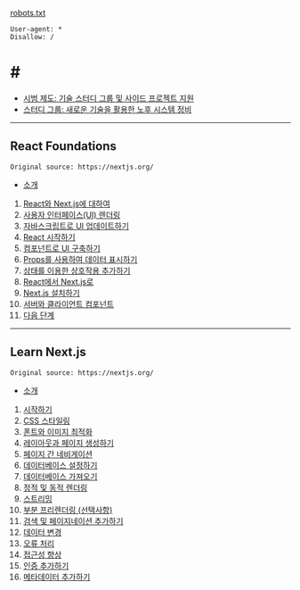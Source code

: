 [robots.txt](/robots.txt)
```
User-agent: *
Disallow: /
```

# \#

- [시범 제도: 기술 스터디 그룹 및 사이드 프로젝트 지원](/_posts/2024-02-21-시범_제도_기술_스터디_그룹_및_사이드_프로젝트_지원.md)
- [스터디 그룹: 새로운 기술을 활용한 노후 시스템 정비](/_posts/2024-02-21-스터디_그룹_새로운_기술을_활용한_노후_시스템_정비.md)

---

## React Foundations

`Original source: https://nextjs.org/`

- [소개](/_posts/React_Foundations/2024-02-20-0_소개.md)  
  
1. [React와 Next.js에 대하여](/_posts/React_Foundations/2024-02-20-1_React와_Next.js에_대하여.md)
2. [사용자 인터페이스(UI) 렌더링](/_posts/React_Foundations/2024-02-20-2_사용자_인터페이스_렌더링.md)
3. [자바스크립트로 UI 업데이트하기](/_posts/React_Foundations/2024-02-20-3_자바스크립트로_UI_업데이트하기.md)
4. [React 시작하기](/_posts/React_Foundations/2024-02-20-4_React_시작하기.md)
5. [컴포넌트로 UI 구축하기](/_posts/React_Foundations/2024-02-20-5_컴포넌트로_UI_구축하기.md)
6. [Props를 사용하여 데이터 표시하기](/_posts/React_Foundations/2024-02-20-6_Props를_사용하여_데이터_표시하기.md)
7. [상태를 이용한 상호작용 추가하기](/_posts/React_Foundations/2024-02-20-7_상태를_이용한_상호작용_추가하기.md)
8. [React에서 Next.js로](/_posts/React_Foundations/2024-02-20-8_React에서_Next.js로.md)
9. [Next.js 설치하기](/_posts/React_Foundations/2024-02-20-9_Next.js_설치하기.md)
10. [서버와 클라이언트 컴포넌트](/_posts/React_Foundations/2024-02-20-10_서버와_클라이언트_컴포넌트.md)
11. [다음 단계](/_posts/React_Foundations/2024-02-20-11_다음_단계.md)

---

## Learn Next.js

`Original source: https://nextjs.org/`

- [소개](/_posts/Learn_Nextjs/2024-02-26-00_소개.md)  
  
1. [시작하기](/_posts/Learn_Nextjs/2024-02-26-01_시작하기.md)
2. [CSS 스타일링](/_posts/Learn_Nextjs/2024-02-26-02_CSS_스타일링.md)
3. [폰트와 이미지 최적화](/_posts/Learn_Nextjs/2024-02-26-03_폰트와_이미지_최적화.md)
4. [레이아웃과 페이지 생성하기](/_posts/Learn_Nextjs/2024-02-26-04_레이아웃과_페이지_생성하기.md)
5. [페이지 간 네비게이션](/_posts/Learn_Nextjs/2024-02-26-05_페이지_간_네비게이션.md)
6. [데이터베이스 설정하기](/_posts/Learn_Nextjs/2024-02-26-06_데이터베이스_설정하기.md)
7. [데이터베이스 가져오기](/_posts/Learn_Nextjs/2024-02-26-07_데이터_가져오기.md)
8. [정적 및 동적 렌더링](/_posts/Learn_Nextjs/2024-02-26-08_정적_및_동적_렌더링.md)
9. [스트리밍](/_posts/Learn_Nextjs/2024-02-26-09_스트리밍.md)
10. [부분 프리렌더링 (선택사항)](/_posts/Learn_Nextjs/2024-02-26-10_부분_프리렌더링_선택사항.md)
11. [검색 및 페이지네이션 추가하기](/_posts/Learn_Nextjs/2024-02-26-11_검색_및_페이지네이션_추가하기.md)
12. [데이터 변경](/_posts/Learn_Nextjs/2024-02-26-12_데이터_변경.md)
13. [오류 처리](/_posts/Learn_Nextjs/2024-02-26-13_오류_처리.md)
14. [접근성 향상](/_posts/Learn_Nextjs/2024-02-26-14_접근성_향상.md)
15. [인증 추가하기](/_posts/Learn_Nextjs/2024-02-26-15_인증_추가하기.md)
16. [메타데이터 추가하기](/_posts/Learn_Nextjs/2024-02-26-16_메타데이터_추가하기.md)
